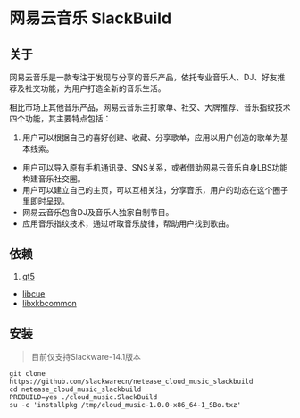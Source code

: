 # 网易云音乐 SlackBuild

## 关于

网易云音乐是一款专注于发现与分享的音乐产品，依托专业音乐人、DJ、好友推荐及社交功能，为用户打造全新的音乐生活。

相比市场上其他音乐产品，网易云音乐主打歌单、社交、大牌推荐、音乐指纹技术四个功能，其主要特点包括：

1. 用户可以根据自己的喜好创建、收藏、分享歌单，应用以用户创造的歌单为基本线索。
+ 用户可以导入原有手机通讯录、SNS关系，或者借助网易云音乐自身LBS功能构建音乐社交圈。
+ 用户可以建立自己的主页，可以互相关注，分享音乐，用户的动态在这个圈子里即时呈现。
+ 网易云音乐包含DJ及音乐人独家自制节目。
+ 应用音乐指纹技术，通过听取音乐旋律，帮助用户找到歌曲。

## 依赖

1. [qt5](https://slackbuilds.org/repository/14.1/libraries/qt5/)
+ [libcue](https://slackbuilds.org/repository/14.1/libraries/libcue/)
+ [libxkbcommon](https://slackbuilds.org/repository/14.2/libraries/libxkbcommon/)

## 安装

> 目前仅支持Slackware-14.1版本

```
git clone https://github.com/slackwarecn/netease_cloud_music_slackbuild
cd netease_cloud_music_slackbuild
PREBUILD=yes ./cloud_music.SlackBuild
su -c 'installpkg /tmp/cloud_music-1.0.0-x86_64-1_SBo.txz'
```

